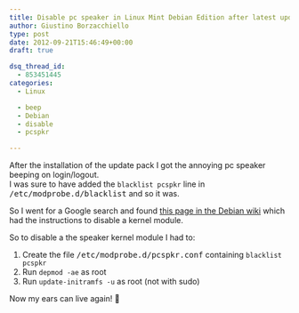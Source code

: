 ```yaml
---
title: Disable pc speaker in Linux Mint Debian Edition after latest update
author: Giustino Borzacchiello
type: post
date: 2012-09-21T15:46:49+00:00
draft: true

dsq_thread_id:
  - 853451445
categories:
  - Linux

  - beep
  - Debian
  - disable
  - pcspkr

---
```

After the installation of the update pack I got the annoying pc speaker beeping on login/logout.  
I was sure to have added the `blacklist pcspkr` line in <kbd>/etc/modprobe.d/blacklist</kbd> and so it was.

So I went for a Google search and found [this page in the Debian wiki][1] which had the instructions to disable a kernel module.

So to disable a the speaker kernel module I had to:

  1. Create the file <kbd>/etc/modprobe.d/pcspkr.conf</kbd> containing `blacklist pcspkr`
  2. Run `depmod -ae` as root 
  3. Run `update-initramfs -u` as root (not with sudo)

Now my ears can live again! 🙂

 [1]: http://wiki.debian.org/KernelModuleBlacklisting "Kernel Module Blacklisting"